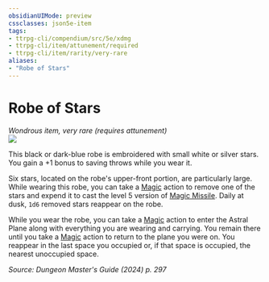 ```yaml
---
obsidianUIMode: preview
cssclasses: json5e-item
tags:
- ttrpg-cli/compendium/src/5e/xdmg
- ttrpg-cli/item/attunement/required
- ttrpg-cli/item/rarity/very-rare
aliases: 
- "Robe of Stars"
---
```

# Robe of Stars
*Wondrous item, very rare (requires attunement)*  
![](Mechanics/items/img/robe-of-stars.webp#right)


This black or dark-blue robe is embroidered with small white or silver stars. You gain a +1 bonus to saving throws while you wear it.

Six stars, located on the robe's upper-front portion, are particularly large. While wearing this robe, you can take a [Magic](Mechanics/rules/actions.md#Magic) action to remove one of the stars and expend it to cast the level 5 version of [Magic Missile](Mechanics/spells/magic-missile-xphb.md). Daily at dusk, `1d6` removed stars reappear on the robe.

While you wear the robe, you can take a [Magic](Mechanics/rules/actions.md#Magic) action to enter the Astral Plane along with everything you are wearing and carrying. You remain there until you take a [Magic](Mechanics/rules/actions.md#Magic) action to return to the plane you were on. You reappear in the last space you occupied or, if that space is occupied, the nearest unoccupied space.

*Source: Dungeon Master's Guide (2024) p. 297*